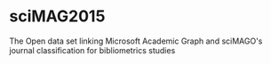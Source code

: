 # sciMAG2015
The Open data set linking Microsoft Academic Graph and sciMAGO's journal classification for bibliometrics studies

